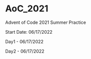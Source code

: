 # AoC_2021
Advent of Code 2021 Summer Practice

Start Date: 06/17/2022

Day1 - 06/17/2022

Day2 - 06/17/2022
